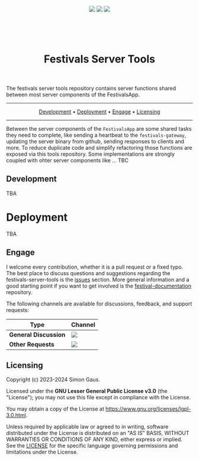 <p align="center">
   <a href="https://github.com/festivals-app/festivals-server-tools/commits/" title="Last Commit"><img src="https://img.shields.io/github/last-commit/festivals-app/festivals-identity-server?style=flat"></a>
   <a href="https://github.com/festivals-app/festivals-server-tools/issues" title="Open Issues"><img src="https://img.shields.io/github/issues/festivals-app/festivals-identity-server?style=flat"></a>
   <a href="./LICENSE" title="License"><img src="https://img.shields.io/github/license/festivals-app/festivals-server-tools.svg"></a>
</p>

<h1 align="center">
  <br/><br/>
    Festivals Server Tools
  <br/><br/>
</h1>

The festivals server tools repository contains server functions shared between most server components of the FestivalsApp.

<hr/>
<p align="center">
  <a href="#development">Development</a> •
  <a href="#deployment">Deployment</a> •
  <a href="#engage">Engage</a> •
  <a href="#licensing">Licensing</a>
</p>
<hr/>

Between the server components of the `FestivalsApp` are some shared tasks they need to complete, like sending a heartbeat to the `festivals-gateway`, updating the server binary from github, sending responses to clients and more. To reduce duplicate code and simplify refactoring those functions are exposed via this tools repository. Some implementations are strongly coupled with ohter server components like ... TBC

## Development

TBA

# Deployment

TBA

## Engage

I welcome every contribution, whether it is a pull request or a fixed typo. The best place to discuss questions and suggestions regarding the festivals-server-tools is the [issues](https://github.com/festivals-app/festivals-server-tools/issues/) section. More general information and a good starting point if you want to get involved is the [festival-documentation](https://github.com/Festivals-App/festivals-documentation) repository.

The following channels are available for discussions, feedback, and support requests:

| Type                     | Channel                                                |
| ------------------------ | ------------------------------------------------------ |
| **General Discussion**   | <a href="https://github.com/festivals-app/festivals-documentation/issues/new/choose" title="General Discussion"><img src="https://img.shields.io/github/issues/festivals-app/festivals-documentation/question.svg?style=flat-square"></a> </a>   |
| **Other Requests**    | <a href="mailto:simon.cay.gaus@gmail.com" title="Email me"><img src="https://img.shields.io/badge/email-Simon-green?logo=mail.ru&style=flat-square&logoColor=white"></a>   |

## Licensing

Copyright (c) 2023-2024 Simon Gaus.

Licensed under the **GNU Lesser General Public License v3.0** (the "License"); you may not use this file except in compliance with the License.

You may obtain a copy of the License at https://www.gnu.org/licenses/lgpl-3.0.html.

Unless required by applicable law or agreed to in writing, software distributed under the License is distributed on an "AS IS" BASIS, WITHOUT WARRANTIES OR CONDITIONS OF ANY KIND, either express or implied. See the [LICENSE](./LICENSE) for the specific language governing permissions and limitations under the License.